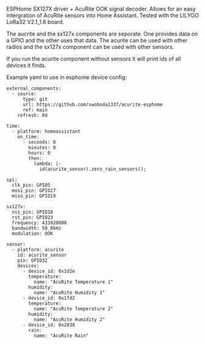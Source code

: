 ESPHome SX127X driver + AcuRite OOK signal decoder. Allows for an easy intergration of AcuRite sensors into Home Assistant. Tested with the LILYGO LoRa32 V2.1_1.6 board.

The aucrite and the sx127x components are seporate. One provides data on a GPIO and the other uses that data. The acurite can be used with other radios and the sx127x component can be used with other sensors. 

If you run the acurite component without sensors it will print ids of all devices it finds. 

Example yaml to use in esphome device config:
    
    external_components:
      - source:
          type: git
          url: https://github.com/swoboda1337/acurite-esphome
          ref: main
        refresh: 0d
    
    time:
      - platform: homeassistant
        on_time:
          - seconds: 0
            minutes: 0
            hours: 0
            then:
              lambda: |-
                id(acurite_sensor).zero_rain_sensors();
    
    spi:
      clk_pin: GPIO5
      mosi_pin: GPIO27
      miso_pin: GPIO19
    
    sx127x:
      nss_pin: GPIO18
      rst_pin: GPIO23
      frequency: 433920000
      bandwidth: 50_0kHz
      modulation: OOK
    
    sensor:
      - platform: acurite
        id: acurite_sensor
        pin: GPIO32
        devices:
          - device_id: 0x1d2e
            temperature:
              name: "AcuRite Temperature 1"
            humidity:
              name: "AcuRite Humidity 1"
          - device_id: 0x1fd2
            temperature:
              name: "AcuRite Temperature 2"
            humidity:
              name: "AcuRite Humidity 2"
          - device_id: 0x2838
            rain:
              name: "AcuRite Rain"

